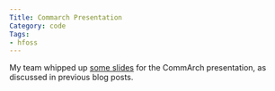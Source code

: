 ```yaml
---
Title: Commarch Presentation
Category: code
Tags:
- hfoss
---
```


My team whipped up [some slides] for the CommArch presentation, as discussed in previous blog posts.

[some slides]: https://docs.google.com/a/g.rit.edu/presentation/d/1uFBO0JLVzr4gkHh7aMUb-r5KhaH6OEF6sqz3tEzDf-o/edit#slide=id.p
